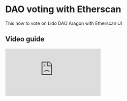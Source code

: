 # DAO voting with Etherscan

This how to vote on Lido DAO Aragon with Etherscan UI

## Video guide

<div style={{position:'relative',width:'100%',paddingBottom:'62.5%',height:0}}>
   <iframe style={{position:'absolute',top:0,left:0,width:'100%',height:'100%'}} src="https://www.youtube.com/embed/5YTJgudYHs8" frameBorder="0" allow="accelerometer; autoplay; clipboard-write; encrypted-media; gyroscope; picture-in-picture" allowFullScreen />
</div>

## Preparation

Get the address of the Lido DAO `Aragon Voting` contract from [Deployed Contracts](/deployed-contracts/mainnet/#:~:text=Aragon%20Voting) page. It should be: [0x2e59A20f205bB85a89C53f1936454680651E618e].

Get the vote id, either from [Aragon UI]:

![](/img/etherscan-voting/aragon.png)

or from [Etherscan]:

![](/img/etherscan-voting/etherscan_vote_address.png)

1. Open "[Contract/Read as Proxy]" tab
2. Get the total number of the votes from `votesLength` method (number 21 on [Etherscan page])

![](/img/etherscan-voting/votes-length.png)

3. If you're looking to vote on the last vote, take `votesLength - 1` as an id. If the `votesLength` is `89`, last vote would have the id `88`
4. You can check the vote data with `getVote` method (number 6 on [Etherscan page])

![](/img/etherscan-voting/get-vote.png)

[0x2e59a20f205bb85a89c53f1936454680651e618e]: https://etherscan.io/address/0x2e59A20f205bB85a89C53f1936454680651E618e
[aragon ui]: https://mainnet.lido.fi/#/lido-dao/0x2e59a20f205bb85a89c53f1936454680651e618e/
[etherscan]: https://etherscan.io/address/0x2e59A20f205bB85a89C53f1936454680651E618e#readProxyContract
[contract/read as proxy]: https://etherscan.io/address/0x2e59A20f205bB85a89C53f1936454680651E618e#readProxyContract
[etherscan page]: https://etherscan.io/address/0x2e59A20f205bB85a89C53f1936454680651E618e#readProxyContract

## Voting

1. Open "[Contract / Write as Proxy](https://etherscan.io/address/0x2e59A20f205bB85a89C53f1936454680651E618e#writeProxyContract)" tab on Etherscan
2. Connect Etherscan UI to Web3 with either MetaMask or WalletConnect

![](/img/etherscan-voting/connect-wallet.png)

3. Use method `vote` (number 6 on the [Etherscan Page](https://etherscan.io/address/0x2e59A20f205bB85a89C53f1936454680651E618e#writeProxyContract))

![](/img/etherscan-voting/vote-1.png)

- `_voteId` is the vote id from the point 2.
- `_supports` is the flag of whether you're voting for (type `true`) or against (type `false`) the vote
- `_executesIfDecided` is the flag to enact the vote if it could be executed right away in the tx sending the vote, `true` or `false`; from the experience of the previous votes, you may leave that as `false`

4. Fill in the parameters `_voteId`, `_supports` & `_executesIsDecided` and send the transaction

![](/img/etherscan-voting/vote-2.png)

5. Sign the transaction

![](/img/etherscan-voting/sign-transaction.png)

That's it! 🎉
